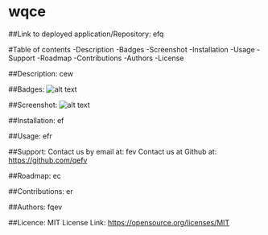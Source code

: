 # wqce

  ##Link to deployed application/Repository:
  efq

 #Table of contents
 -Description
 -Badges
  -Screenshot
 -Installation
 -Usage
 -Support
  -Roadmap
 -Contributions
 -Authors
 -License

  ##Description:
  cew

  
  ##Badges:
  ![alt text](https://img.shields.io/badge/license-MIT-green)
  
  ##Screenshot:
    ![alt text](efv)
  
  ##Installation:
  ef

  ##Usage:
  efr

  ##Support:
  Contact us by email at: fev
  Contact us at Github at: https://github.com/qefv

  ##Roadmap:
  ec

  ##Contributions:
  er

  ##Authors:
  fqev
  
  ##Licence:
  MIT
  License Link: https://opensource.org/licenses/MIT

